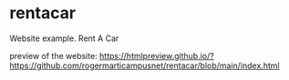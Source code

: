 # rentacar
Website example. Rent A Car

preview of the website:
https://htmlpreview.github.io/?https://github.com/rogermarticampusnet/rentacar/blob/main/index.html
